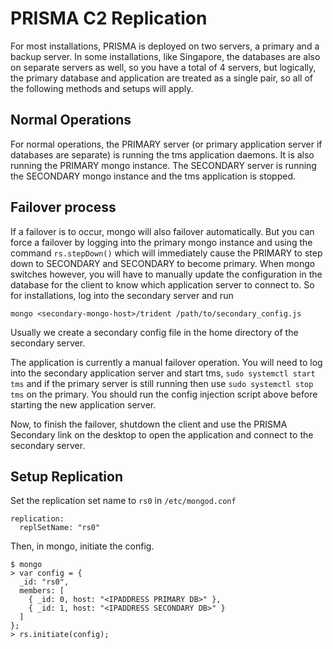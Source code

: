 # PRISMA C2 Replication

For most installations, PRISMA is deployed on two servers, a primary and a backup server. In some installations, like Singapore, the databases are also on separate servers as well, so you have a total of 4 servers, but logically, the primary database and application are treated as a single pair, so all of the following methods and setups will apply.

## Normal Operations

For normal operations, the PRIMARY server (or primary application server if databases are separate) is running the tms application daemons. It is also running the PRIMARY mongo instance. The SECONDARY server is running the SECONDARY mongo instance and the tms application is stopped. 

## Failover process

If a failover is to occur, mongo will also failover automatically. But you can force a failover by logging into the primary mongo instance and using the command `rs.stepDown()` which will immediately cause the PRIMARY to step down to SECONDARY and SECONDARY to become primary. When mongo switches however, you will have to manually update the configuration in the database for the client to know which application server to connect to. So for installations, log into the secondary server and run 

```
mongo <secondary-mongo-host>/trident /path/to/secondary_config.js
```

Usually we create a secondary config file in the home directory of the secondary server. 

The application is currently a manual failover operation. You will need to log into the secondary application server and start tms, `sudo systemctl start tms` and if the primary server is still running then use `sudo systemctl stop tms` on the primary. You should run the config injection script above before starting the new application server. 

Now, to finish the failover, shutdown the client and use the PRISMA Secondary link on the desktop to open the application and connect to the secondary server. 

## Setup Replication

Set the replication set name to `rs0` in `/etc/mongod.conf`

```
replication:
  replSetName: "rs0"
```

Then, in mongo, initiate the config. 

```
$ mongo
> var config = {  
  _id: "rs0", 
  members: [
    { _id: 0, host: "<IPADDRESS PRIMARY DB>" },
    { _id: 1, host: "<IPADDRESS SECONDARY DB>" }
  ]
};
> rs.initiate(config);
```

